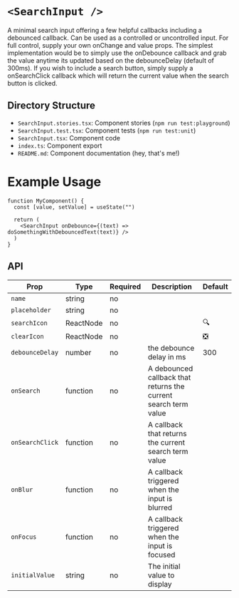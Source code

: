 # `<SearchInput />`

A minimal search input offering a few helpful callbacks including a debounced callback. Can be used as a controlled or uncontrolled input. For full control, supply your own onChange and value props. The simplest implementation would be to simply use the onDebounce callback and grab the value anytime its updated based on the debounceDelay (default of 300ms). If you wish to include a search button, simply supply a onSearchClick callback which will return the current value when the search button is clicked.

## Directory Structure

- `SearchInput.stories.tsx`: Component stories (`npm run test:playground`)
- `SearchInput.test.tsx`: Component tests (`npm run test:unit`)
- `SearchInput.tsx`: Component code
- `index.ts`: Component export
- `README.md`: Component documentation (hey, that's me!)

# Example Usage

```tsx
function MyComponent() {
  const [value, setValue] = useState("")

  return (
    <SearchInput onDebounce={(text) => doSomethingWithDebouncedText(text)} />
  )
}
```

## API

| Prop            | Type      | Required | Description                                                     | Default |
| --------------- | --------- | -------- | --------------------------------------------------------------- | ------- |
| `name`          | string    | no       |                                                                 |         |
| `placeholder`   | string    | no       |                                                                 |         |
| `searchIcon`    | ReactNode | no       |                                                                 | 🔍      |
| `clearIcon`     | ReactNode | no       |                                                                 | ❎      |
| `debounceDelay` | number    | no       | the debounce delay in ms                                        | 300     |
| `onSearch`      | function  | no       | A debounced callback that returns the current search term value |         |
| `onSearchClick` | function  | no       | A callback that returns the current search term value           |         |
| `onBlur`        | function  | no       | A callback triggered when the input is blurred                  |         |
| `onFocus`       | function  | no       | A callback triggered when the input is focused                  |         |
| `initialValue`  | string    | no       | The initial value to display                                    |         |
